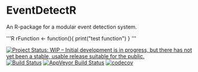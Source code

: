 # EventDetectR
An R-package for a modular event detection system.

'''R
rFunction <- function(){
  print("test function")
}
'''

<a href="http://www.repostatus.org/#wip"><img src="http://www.repostatus.org/badges/latest/wip.svg" alt="Project Status: WIP – Initial development is in progress, but there has not yet been a stable, usable release suitable for the public." /></a>
[![Build Status](https://travis-ci.org/frehbach/EventDetectR.svg?branch=master)](https://travis-ci.org/frehbach/EventDetectR)
[![AppVeyor Build Status](https://ci.appveyor.com/api/projects/status/github/frehbach/EventDetectR?branch=master&svg=true)](https://ci.appveyor.com/project/frehbach/EventDetectR)
[![codecov](https://codecov.io/gh/frehbach/EventDetectR/branch/master/graph/badge.svg)](https://codecov.io/gh/frehbach/EventDetectR)
